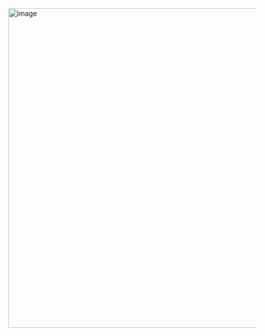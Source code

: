 <img width="1329" height="647" alt="image" src="https://github.com/user-attachments/assets/b67eb32d-a66a-4b30-8ed3-34f878f0433b" />
